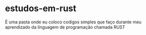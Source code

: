 # estudos-em-rust
 É uma pasta onde eu coloco codigos simples que faço durante meu aprendizado da linguagem de programação chamada RUST
